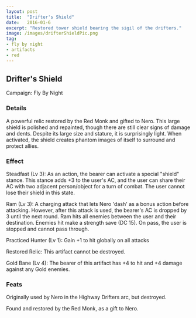 ```yaml
---
layout: post
title:  "Drifter's Shield"
date:   2016-01-6
excerpt: "Restored tower shield bearing the sigil of the drifters."
image: /images/drifterShieldPic.png
tag:
- fly by night
- artifacts 
- red
---
```


## Drifter's Shield
Campaign: Fly By Night

### Details

A powerful relic restored by the Red Monk and gifted to Nero. This large shield is polished and repainted, though there are still clear signs of damage and dents. Despite its large size and stature, it is surprisingly light. When activated, the shield creates phantom images of itself to surround and protect allies.


### Effect

Steadfast (Lv 3):
As an action, the bearer can activate a special "shield" stance. This stance adds +3 to the user's AC, and the user can share their AC with two adjacent person/object for a turn of combat. The user cannot lose their shield in this state.

Ram (Lv 3):
A charging attack that lets Nero 'dash' as a bonus action before attacking. However, after this attack is used, the bearer's AC is dropped by 3 until the next round. Ram hits all enemies between the user and their destination. Enemies hit make a strength save (DC 15). On pass, the user is stopped and cannot pass through.

Practiced Hunter (Lv 1): 
Gain +1 to hit globally on all attacks 

Restored Relic:
This artifact cannot be destroyed.

Gold Bane (Lv 4):
The bearer of this artifact has +4 to hit and +4 damage against any Gold enemies.

### Feats

Originally used by Nero in the Highway Drifters arc, but destroyed.

Found and restored by the Red Monk, as a gift to Nero.
